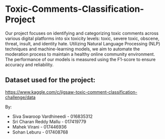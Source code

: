 # Toxic-Comments-Classification-Project

Our project focuses on identifying and categorizing toxic comments across various digital platforms into six toxicity levels: toxic, severe toxic, obscene, threat, insult, and identity hate. Utilizing Natural Language Processing (NLP) techniques and machine-learning models, we aim to automate the moderation process to maintain a healthy online community environment. The performance of our models is measured using the F1-score to ensure accuracy and reliability.

## Dataset used for the project: 
https://www.kaggle.com/c/jigsaw-toxic-comment-classification-challenge/data

By:
* Siva Swaroop Vardhineedi - 016835312 
* Sri Charan Reddy Mallu - 017419779 
* Mahek Virani - 017446936
* Sohan Leburu - 017408768
